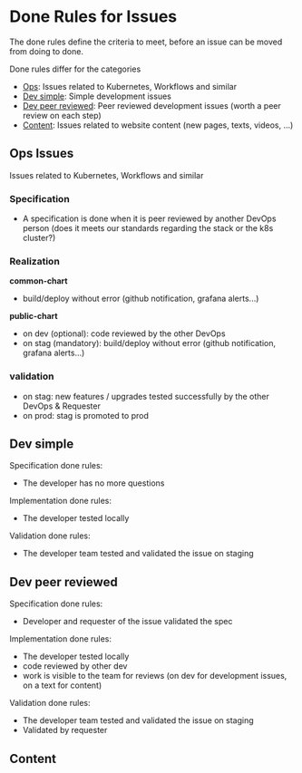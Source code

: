 # Done Rules for Issues 

The done rules define the criteria to meet, before an issue can be moved from doing to done.

Done rules differ for the categories

- [Ops](#ops-issues): Issues related to Kubernetes, Workflows and similar
- [Dev simple](#dev-simple): Simple development issues
- [Dev peer reviewed](#dev-peer-reviewed): Peer reviewed development issues (worth a peer review on each step)
- [Content](#content): Issues related to website content (new pages, texts, videos, ...)

## Ops Issues

Issues related to Kubernetes, Workflows and similar

### Specification
- A specification is done when it is peer reviewed by another DevOps person (does it meets our standards regarding the stack or the k8s cluster?)

### Realization
**common-chart**
- build/deploy without error (github notification, grafana alerts...)


**public-chart**
- on dev (optional): code reviewed by the other DevOps
- on stag (mandatory): build/deploy without error (github notification, grafana alerts...)

### validation
- on stag: new features / upgrades tested successfully by the other DevOps & Requester
- on prod: stag is promoted to prod

## Dev simple

Specification done rules: 

- The developer has no more questions

Implementation done rules: 

- The developer tested locally

Validation done rules: 

- The developer team tested and validated the issue on staging

## Dev peer reviewed

Specification done rules: 

- Developer and requester of the issue validated the spec

Implementation done rules: 

- The developer tested locally
- code reviewed by other dev
- work is visible to the team for reviews (on dev for development issues, on a text for content)

Validation done rules: 

- The developer team tested and validated the issue on staging
- Validated by requester

## Content
